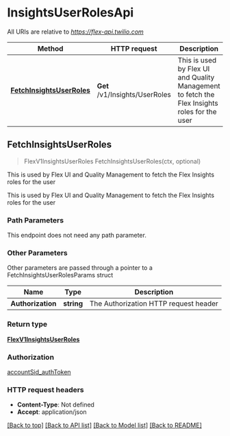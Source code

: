 # InsightsUserRolesApi

All URIs are relative to *https://flex-api.twilio.com*

Method | HTTP request | Description
------------- | ------------- | -------------
[**FetchInsightsUserRoles**](InsightsUserRolesApi.md#FetchInsightsUserRoles) | **Get** /v1/Insights/UserRoles | This is used by Flex UI and Quality Management to fetch the Flex Insights roles for the user



## FetchInsightsUserRoles

> FlexV1InsightsUserRoles FetchInsightsUserRoles(ctx, optional)

This is used by Flex UI and Quality Management to fetch the Flex Insights roles for the user

This is used by Flex UI and Quality Management to fetch the Flex Insights roles for the user

### Path Parameters

This endpoint does not need any path parameter.

### Other Parameters

Other parameters are passed through a pointer to a FetchInsightsUserRolesParams struct


Name | Type | Description
------------- | ------------- | -------------
**Authorization** | **string** | The Authorization HTTP request header

### Return type

[**FlexV1InsightsUserRoles**](FlexV1InsightsUserRoles.md)

### Authorization

[accountSid_authToken](../README.md#accountSid_authToken)

### HTTP request headers

- **Content-Type**: Not defined
- **Accept**: application/json

[[Back to top]](#) [[Back to API list]](../README.md#documentation-for-api-endpoints)
[[Back to Model list]](../README.md#documentation-for-models)
[[Back to README]](../README.md)

